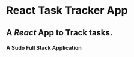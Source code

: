 # React Task Tracker App

## A _React_ App to Track tasks.
#### A Sudo Full Stack Application
##### 